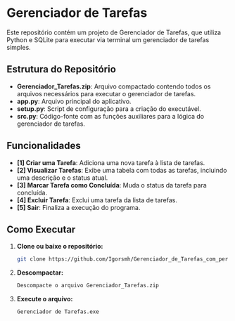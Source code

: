 # Gerenciador de Tarefas

Este repositório contém um projeto de Gerenciador de Tarefas, que utiliza Python e SQLite para executar via terminal um gerenciador de tarefas simples.

## Estrutura do Repositório

- **Gerenciador_Tarefas.zip**: Arquivo compactado contendo todos os arquivos necessários para executar o gerenciador de tarefas.
- **app.py**: Arquivo principal do aplicativo.
- **setup.py**: Script de configuração para a criação do executável.
- **src.py**: Código-fonte com as funções auxiliares para a lógica do gerenciador de tarefas.

## Funcionalidades

- **[1] Criar uma Tarefa**: Adiciona uma nova tarefa à lista de tarefas.
- **[2] Visualizar Tarefas**: Exibe uma tabela com todas as tarefas, incluindo uma descrição e o status atual.
- **[3] Marcar Tarefa como Concluída**: Muda o status da tarefa para concluída.
- **[4] Excluir Tarefa**: Exclui uma tarefa da lista de tarefas.
- **[5] Sair**: Finaliza a execução do programa.

## Como Executar

1. **Clone ou baixe o repositório:**
   ```bash
   git clone https://github.com/Igorsmh/Gerenciador_de_Tarefas_com_persistencia_de_dados.git


2. **Descompactar:**
   ```bash
   Descompacte o arquivo Gerenciador_Tarefas.zip
   ```
3. **Execute o arquivo:**
   ```bash
   Gerenciador de Tarefas.exe
   ```
